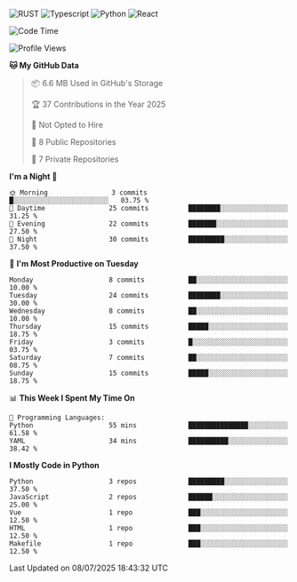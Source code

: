 ![RUST](https://img.shields.io/badge/-Rust-141414?style=flat&logo=rust)
![Typescript](https://img.shields.io/badge/-Typescript-141414?style=flat&logo=typescript)
![Python](https://img.shields.io/badge/-Python-141414?style=flat&logo=python)
![React](https://img.shields.io/badge/-React-141414?style=flat&logo=react)

<!--START_SECTION:waka-->
![Code Time](http://img.shields.io/badge/Code%20Time-639%20hrs%2035%20mins-blue)

![Profile Views](http://img.shields.io/badge/Profile%20Views-0-blue)

**🐱 My GitHub Data** 

> 📦 6.6 MB Used in GitHub's Storage 
 > 
> 🏆 37 Contributions in the Year 2025
 > 
> 🚫 Not Opted to Hire
 > 
> 📜 8 Public Repositories 
 > 
> 🔑 7 Private Repositories 
 > 
**I'm a Night 🦉** 

```text
🌞 Morning                3 commits           █░░░░░░░░░░░░░░░░░░░░░░░░   03.75 % 
🌆 Daytime                25 commits          ████████░░░░░░░░░░░░░░░░░   31.25 % 
🌃 Evening                22 commits          ███████░░░░░░░░░░░░░░░░░░   27.50 % 
🌙 Night                  30 commits          █████████░░░░░░░░░░░░░░░░   37.50 % 
```
📅 **I'm Most Productive on Tuesday** 

```text
Monday                   8 commits           ██░░░░░░░░░░░░░░░░░░░░░░░   10.00 % 
Tuesday                  24 commits          ████████░░░░░░░░░░░░░░░░░   30.00 % 
Wednesday                8 commits           ██░░░░░░░░░░░░░░░░░░░░░░░   10.00 % 
Thursday                 15 commits          █████░░░░░░░░░░░░░░░░░░░░   18.75 % 
Friday                   3 commits           █░░░░░░░░░░░░░░░░░░░░░░░░   03.75 % 
Saturday                 7 commits           ██░░░░░░░░░░░░░░░░░░░░░░░   08.75 % 
Sunday                   15 commits          █████░░░░░░░░░░░░░░░░░░░░   18.75 % 
```


📊 **This Week I Spent My Time On** 

```text
💬 Programming Languages: 
Python                   55 mins             ███████████████░░░░░░░░░░   61.58 % 
YAML                     34 mins             ██████████░░░░░░░░░░░░░░░   38.42 % 
```

**I Mostly Code in Python** 

```text
Python                   3 repos             █████████░░░░░░░░░░░░░░░░   37.50 % 
JavaScript               2 repos             ██████░░░░░░░░░░░░░░░░░░░   25.00 % 
Vue                      1 repo              ███░░░░░░░░░░░░░░░░░░░░░░   12.50 % 
HTML                     1 repo              ███░░░░░░░░░░░░░░░░░░░░░░   12.50 % 
Makefile                 1 repo              ███░░░░░░░░░░░░░░░░░░░░░░   12.50 % 
```




 Last Updated on 08/07/2025 18:43:32 UTC
<!--END_SECTION:waka-->
